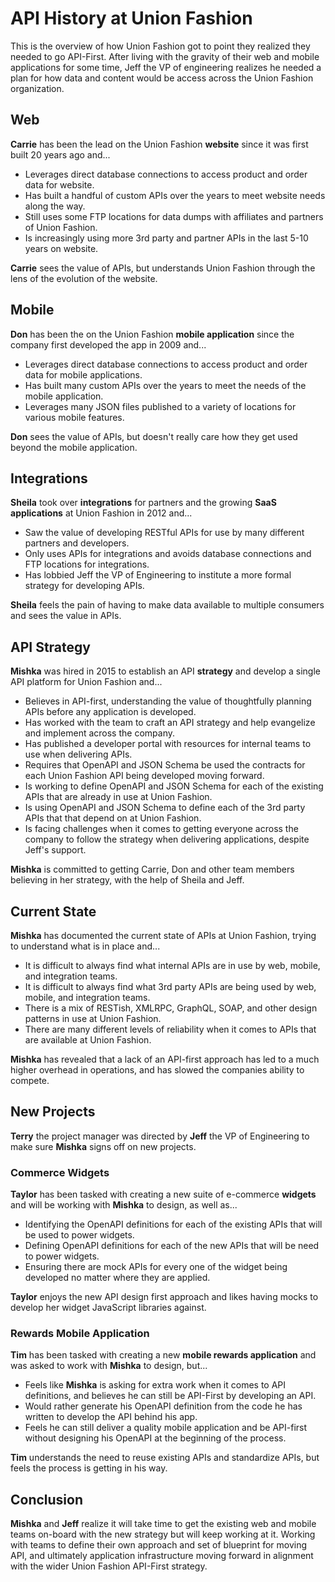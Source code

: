 # API History at Union Fashion

This is the overview of how Union Fashion got to point they realized they needed to go API-First. After living with the gravity of their web and mobile applications for some time, Jeff the VP of engineering realizes he needed a plan for how data and content would be access across the Union Fashion organization.

## Web

**Carrie** has been the lead on the Union Fashion **website** since it was first built 20 years ago and...

- Leverages direct database connections to access product and order data for website.
- Has built a handful of custom APIs over the years to meet website needs along the way.
- Still uses some FTP locations for data dumps with affiliates and partners of Union Fashion.
- Is increasingly using more 3rd party and partner APIs in the last 5-10 years on website.

**Carrie** sees the value of APIs, but understands Union Fashion through the lens of the evolution of the website.

## Mobile

**Don** has been the on the Union Fashion **mobile application** since the company first developed the app in 2009 and...

- Leverages direct database connections to access product and order data for mobile applications.
- Has built many custom APIs over the years to meet the needs of the mobile application.
- Leverages many JSON files published to a variety of locations for various mobile features.

**Don** sees the value of APIs, but doesn't really care how they get used beyond the mobile application.

## Integrations

**Sheila** took over **integrations** for partners and the growing **SaaS applications** at Union Fashion in 2012 and...

- Saw the value of developing RESTful APIs for use by many different partners and developers.
- Only uses APIs for integrations and avoids database connections and FTP locations for integrations.
- Has lobbied Jeff the VP of Engineering to institute a more formal strategy for developing APIs.

**Sheila** feels the pain of having to make data available to multiple consumers and sees the value in APIs.

## API Strategy

**Mishka** was hired in 2015 to establish an API **strategy** and develop a single API platform for Union Fashion and...

- Believes in API-first, understanding the value of thoughtfully planning APIs before any application is developed.
- Has worked with the team to craft an API strategy and help evangelize and implement across the company.
- Has published a developer portal with resources for internal teams to use when delivering APIs.
- Requires that OpenAPI and JSON Schema be used the contracts for each Union Fashion API being developed moving forward.
- Is working to define OpenAPI and JSON Schema for each of the existing APIs that are already in use at Union Fashion.
- Is using OpenAPI and JSON Schema to define each of the 3rd party APIs that that depend on at Union Fashion.
- Is facing challenges when it comes to getting everyone across the company to follow the strategy when delivering applications, despite Jeff's support.

**Mishka** is committed to getting Carrie, Don and other team members believing in her strategy, with the help of Sheila and Jeff.

## Current State

**Mishka** has documented the current state of APIs at Union Fashion, trying to understand what is in place and...

- It is difficult to always find what internal APIs are in use by web, mobile, and integration teams.
- It is difficult to always find what 3rd party APIs are being used by web, mobile, and integration teams.
- There is a mix of RESTish, XMLRPC, GraphQL, SOAP, and other design patterns in use at Union Fashion.
- There are many different levels of reliability when it comes to APIs that are available at Union Fashion.

**Mishka** has revealed that a lack of an API-first approach has led to a much higher overhead in operations, and has slowed the companies ability to compete.

## New Projects

**Terry** the project manager was directed by **Jeff** the VP of Engineering to make sure **Mishka** signs off on new projects.

### Commerce Widgets

**Taylor** has been tasked with creating a new suite of e-commerce **widgets** and will be working with **Mishka** to design, as well as...

- Identifying the OpenAPI definitions for each of the existing APIs that will be used to power widgets.
- Defining OpenAPI definitions for each of the new APIs that will be need to power widgets.
- Ensuring there are mock APIs for every one of the widget being developed no matter where they are applied.

**Taylor** enjoys the new API design first approach and likes having mocks to develop her widget JavaScript libraries against.

### Rewards Mobile Application

**Tim** has been tasked with creating a new **mobile rewards application** and was asked to work with **Mishka** to design, but...

- Feels like **Mishka** is asking for extra work when it comes to API definitions, and believes he can still be API-First by developing an API.
- Would rather generate his OpenAPI definition from the code he has written to develop the API behind his app.
- Feels he can still deliver a quality mobile application and be API-first without designing his OpenAPI at the beginning of the process.

**Tim** understands the need to reuse existing APIs and standardize APIs, but feels the process is getting in his way.

## Conclusion

**Mishka** and **Jeff** realize it will take time to get the existing web and mobile teams on-board with the new strategy but will keep working at it. Working with teams to define their own approach and set of blueprint for moving API, and ultimately application infrastructure moving forward in alignment with the wider Union Fashion API-First strategy.
